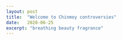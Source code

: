 ```yaml
---
layout: post
title:  "Welcome to Chinmoy controversies"
date:   2020-06-25
excerpt: "breathing beauty fragrance"
---
```

